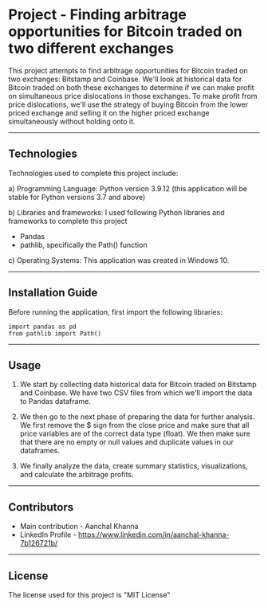 # Project - Finding arbitrage opportunities for Bitcoin traded on two different exchanges 

This project attempts to find arbitrage opportunities for Bitcoin traded on two exchanges: Bitstamp and Coinbase. We'll look at historical data for Bitcoin traded on both these exchanges to determine if we can make profit on simultaneous price dislocations in those exchanges. To make profit from price dislocations, we'll use  the strategy of buying Bitcoin from the lower priced exchange and selling it on the higher priced exchange simultaneously without holding onto it.

---

## Technologies

Technologies used to complete this project include:

a) Programming Language: Python version 3.9.12 (this application will be stable for Python versions 3.7 and above)

b) Libraries and frameworks: I used following Python libraries and frameworks to complete this project
 - Pandas
 - pathlib, specifically the Path() function

c) Operating Systems: This application was created in Windows 10.

---

## Installation Guide

Before running the application, first import the following libraries:
    
    import pandas as pd
    from pathlib import Path()

---

## Usage

1) We start by collecting data historical data for Bitcoin traded on Bitstamp and Coinbase. We have two CSV files from which we'll import the data to Pandas dataframe.

2)  We then go to the next phase of preparing the data for further analysis. We first remove the $ sign from the close price and make sure that all price variables are of the correct data type (float). We then make sure that there are no empty or null values and duplicate values in our dataframes.


3) We finally analyze the data, create summary statistics, visualizations, and calculate the arbitrage profits.

---

## Contributors

 - Main contribution - Aanchal Khanna
 - LinkedIn Profile - https://www.linkedin.com/in/aanchal-khanna-7b126721b/

---

## License

The license used for this project is "MIT License"